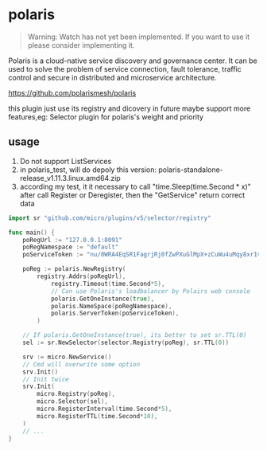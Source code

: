 # polaris

> Warning: Watch has not yet been implemented. If you want to use it please consider implementing it.

Polaris is a cloud-native service discovery and governance center. It can be used to solve the problem of service connection, fault tolerance, traffic control and secure in distributed and microservice architecture.

https://github.com/polarismesh/polaris

this plugin just use its registry and dicovery
in future maybe support more features,eg: Selector plugin for polaris's weight and priority

## usage
1. Do not support ListServices
2. in polaris_test, will do depoly this version: polaris-standalone-release_v1.11.3.linux.amd64.zip
3. according my test, it it necessary to call "time.Sleep(time.Second * x)" after call Register or Deregister, then the "GetService"  return correct data

```go
import sr "github.com/micro/plugins/v5/selector/registry"

func main() {
	poRegUrl := "127.0.0.1:8091"
	poRegNamespace := "default"
	poServiceToken := "nu/0WRA4EqSR1FagrjRj0fZwPXuGlMpX+zCuWu4uMqy8xr1vRjisSbA25aAC3mtU8MeeRsKhQiDAynUR09I="

	poReg := polaris.NewRegistry(
		registry.Addrs(poRegUrl),
			registry.Timeout(time.Second*5),
			// Can use Polaris's loadbalancer by Polairs web console
			polaris.GetOneInstance(true),
			polaris.NameSpace(poRegNamespace),
			polaris.ServerToken(poServiceToken),
		)

	// If polaris.GetOneInstance(true), its better to set sr.TTL(0)
	sel := sr.NewSelector(selector.Registry(poReg), sr.TTL(0))

	srv := micro.NewService()
	// Cmd will overwrite some option
	srv.Init()
	// Init twice
	srv.Init(
		micro.Registry(poReg),
		micro.Selector(sel),
		micro.RegisterInterval(time.Second*5),
		micro.RegisterTTL(time.Second*10),
	)
	// ...
}
```
